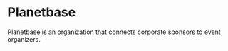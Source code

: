 # Planetbase
<p>Planetbase is an organization that connects corporate sponsors to event organizers.</p>
